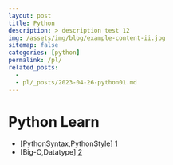 ```yaml
---
layout: post
title: Python
description: > description test 12
img: /assets/img/blog/example-content-ii.jpg
sitemap: false
categories: [python]
permalink: /pl/
related_posts:
  -
  - pl/_posts/2023-04-26-python01.md
---
```

# Python Learn

- [PythonSyntax,PythonStyle] [1]
- [Big-O,Datatype] [2]

[1]: https://aminsc.github.io/pl01/ 
[2]: https://aminsc.github.io/pl02/ 
